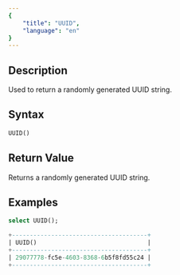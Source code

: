 ```yaml
---
{
    "title": "UUID",
    "language": "en"
}
---
```


## Description

Used to return a randomly generated UUID string.

## Syntax

```sql
UUID()
```
## Return Value
Returns a randomly generated UUID string.

## Examples

```sql
select UUID();
```

```sql
+--------------------------------------+
| UUID()                               |
+--------------------------------------+
| 29077778-fc5e-4603-8368-6b5f8fd55c24 |
+--------------------------------------+

```